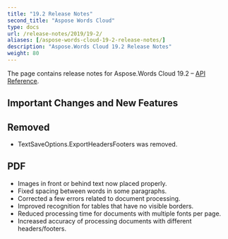 ```yaml
---
title: "19.2 Release Notes"
second_title: "Aspose Words Cloud"
type: docs
url: /release-notes/2019/19-2/
aliases: [/aspose-words-cloud-19-2-release-notes/]
description: "Aspose.Words Cloud 19.2 Release Notes"
weight: 80
---
```


The page contains release notes for Aspose.Words Cloud 19.2 – [API Reference](https://apireference.aspose.cloud/words/).

## Important Changes and New Features

## Removed

- TextSaveOptions.ExportHeadersFooters was removed.

## PDF

- Images in front or behind text now placed properly.
- Fixed spacing between words in some paragraphs.
- Corrected a few errors related to document processing.
- Improved recognition for tables that have no visible borders.
- Reduced processing time for documents with multiple fonts per page.
- Increased accuracy of processing documents with different headers/footers.
